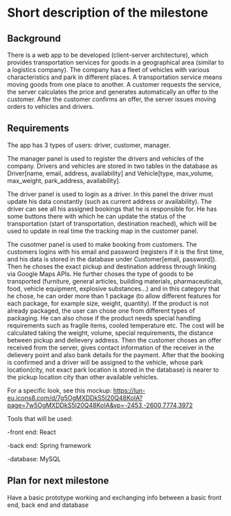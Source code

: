 # Short description of the milestone #

## Background
There is a web app to be developed (client-server architecture), which provides transportation services for goods in a geographical area (similar to 
a logistics company). The company has a fleet of vehicles with various characteristics and park in different places. 
A transportation service means moving goods from one place to another. A customer requests the service,
the server calculates the price and generates automatically an offer to the customer.
After the customer confirms an offer, the server issues moving orders to vehicles and drivers.

## Requirements
The app has 3 types of users: driver, customer, manager.

The manager panel is used to register the drivers and vehicles of the company. Drivers and vehicles are stored in two tables
in the database as Driver[name, email, address, availability] and Vehicle[type, max_volume, max_weight, park_address, availability]. 

The driver panel is used to login as a driver. In this panel the driver must update his data constantly (such as current address or
availability). The driver can see all his assigned bookings that he is responsible for. He has some buttons there with which he can
update the status of the transportation (start of transportation, destination reached), which will be used to update in real time the 
tracking map in the customer panel.

The cusotmer panel is used to make booking from customers. The customers logins with his email and password (registers if it is the first time,
and his data is stored in the database under Customer[email, password]). Then he choses the exact pickup and destination address through linking via Google Maps APIs. 
He further choses the type of goods to be transported (furniture, general 
articles, building materials, pharmaceuticals, food, vehicle equipment, explosive substances...) and in this category that he chose, he
can order more than 1 package (to allow different features for each package, for example size, weight, quantity). If the product is 
not already packaged, the user can chose one from different types of packaging. He can also chose if the product needs special
handling requirements such as fragile items, cooled temperature etc. The cost will be calculated taking the weight, volume, special requirements,
the distance between pickup and delievery address. Then the customer choses an offer received
from the server, gives contact information of the receiver in the delievery point and also bank details for the 
payment. After that the booking is confirmed and a driver will be assigned to the vehicle, whose park location(city, not exact park location is stored in the database)
is nearer to the pickup location city than other available vehicles.

For a specific look, see this mockup: https://lun-eu.icons8.com/d/7g5OgMXDDkS5I20Q48KoIA?page=7w5OgMXDDkS5I20Q48KoIA&vp=-2453,-2600,7774,3972 

Tools that will be used:

-front end: React

-back end: Spring framework

-database: MySQL

## Plan for next milestone
Have a basic prototype working and exchanging info between a basic front end, back end and database